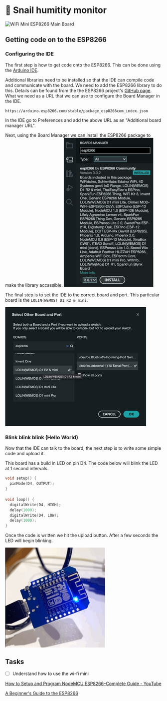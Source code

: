 # 🐌 Snail humitity monitor

<img src="https://www.jaycar.com.au/medias/sys_master/images/images/9725856350238/XC3802-wifi-mini-esp8266-main-boardImageMain-515.jpg" title="WiFi Mini ESP8266 Main Board" alt="WiFi Mini ESP8266 Main Board" width="208">

## Getting code on to the ESP8266

### Configuring the IDE

The first step is how to get code onto the ESP8266. This can be done using the [Arduino IDE](https://www.arduino.cc/en/software). 

Additional libraries need to be installed so that the IDE can compile code and communicate with the board. We need to add the ESP8266 library to do this. Details can be found from the the ESP8266 project's [GitHub page](https://github.com/esp8266/Arduino#installing-with-boards-manager). What we need as a URL that we can use to configure the Board Manager in the IDE.

```url
https://arduino.esp8266.com/stable/package_esp8266com_index.json
```

In the IDE go to Preferences and add the above URL as an "Additional board manager URL".

Next, using the Board Manager we can install the ESP8266 package to make the library accassible. <img title="" src="assets/2022-10-10-22-03-20-image.png" alt="" width="287" data-align="left">

The final step is to set the IDE to the correct board and port. This particular board is the `LOLIN(WEMOS) D1 R2 & mini`.

<img src="assets/2022-10-10-22-07-21-image.png" title="" alt="" width="452">

### Blink blink blink (Hello World)

Now that the IDE can talk to the board, the next step is to write some simple code and upload it. 

This board has a build in LED on pin D4. The code below will blink the LED at 1 second intervals.

```cpp
void setup() {
  pinMode(D4, OUTPUT);
}

void loop() {
  digitalWrite(D4, HIGH);
  delay(1000);
  digitalWrite(D4, LOW);
  delay(1000);
}
```

Once the code is written we hit the upload button. After a few seconds the LED will begin blinking. 

![1B3A1B24-D8AF-4711-8359-572ED66763F5.GIF](assets/8bab2b057d555aaac5858110a0424ad652e93c3a.GIF)

## Tasks

- [ ] Understand how to use the wi-fi mini

[How to Setup and Program NodeMCU ESP8266–Complete Guide - YouTube](https://www.youtube.com/watch?v=YN522_npNqs)

[A Beginner's Guide to the ESP8266](https://tttapa.github.io/ESP8266/Chap10%20-%20Simple%20Web%20Server.html)
